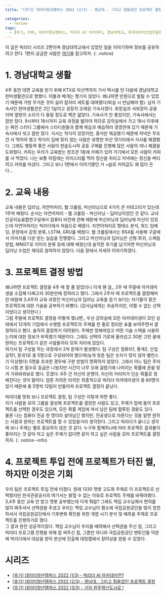 ```yaml
---
title: "[후기] 데이터청년캠퍼스 2022 (2/3) - 경남대.. 그리고 힘들었던 프로젝트 결정"

categories:
  - review
tags:
  - [후기, 리뷰, 데이터청년캠퍼스, 빅리더 AI 아카데미, 경남대학교, 한국데이터산업진흥원]
---
```


이 글은 빅리더 시리즈 2편이며 경남대학교에서 있었던 일을 이야기하며 정보를 공유하려고 한다. 1편이 궁금한 사람은 [여기](https://gibum1228.github.io/review/%EB%B9%85%EB%A6%AC%EB%8D%94-%ED%9B%84%EA%B8%B0-1/)를 참고하자.
{: .notice}

# 1. 경남대학교 생활

4주 동안 대면 교육을 받기 위해 KTX로 마산역까지 가서 택시를 탄 다음에 경남대학교 한마생활관으로 향했다. 이불과 베개는 챙기지 않았다. 왜냐하면 만원으로 빌릴 수 있었기 때문에 가방 무거운 것이 싫어 잠자리 세트를 대여했다(퇴실 시 반납해야 함). 남자 기숙사인 한마생활관은 2인 1실이고 굉장히 오래된 기숙사였다. 화장실과 샤워장이 공용이며 옆방의 소리가 다 들릴 정도로 벽은 얇았다. 기숙사가 안 좋았지만, 기숙사에서는 잠만 잤다. 9시부터 18시까지 교육 과정을 밟아야 하므로 강의실에서 가고 18시 이후에는 짜인 스터디 그룹에서 스터디원들과 함께 복습과 예습하러 경영관에 갔기 때문에 기숙사에서 씻고 잠만 잤다.
식사는 학식이 있었지만, 중식만 제공했기 때문에 저녁은 무조건 사 먹어야 했고 학식이 입에 맞지 않는 사람은 유명한 마산 댓거리에서 식사를 해결했다. 그래도 행동력 좋은 사람이 한솥도시락 공동 구매를 진행해 많은 사람의 끼니 해결을 도와줬다. 커피는 우리가 교육받는 창조관 1층에 카페가 있어 거기에서 모든 사람이 커피를 사 먹었다. 나는 보통 아침에는 아이스티를 먹어 정신을 차리고 저녁에는 정신을 버티려고 커피를 마셨다. 그러고 보니 1편에서 이야기했던 거 +@로 커피값도 꽤 많이 든다...

# 2. 교육 내용

교육 내용은 딥러닝, 자연어처리, 웹 크롤링, 머신러닝으로 4가지 큰 카테고리가 있는데 1주씩 배웠다. 순서는 자연어처리 - 웹 크롤링 - 머신러닝 - 딥러닝이었던 것 같다. 교내 인공지능융합연구실에서 컴퓨터 비전에 관해 때문에 머신러닝과 딥러닝에 자신이 있었는데 자연어처리는 빅리더에서 처음으로 배웠다. 자연어처리로 형태소 분석, 워드 임베딩, 문장에서 감정 분류, LSTM, GRU를 배웠다. 웹 크롤링에서는 BS4를 사용해 구글에서 이미지를 다운 받는 실습을 진행했다. 그리고 머신러닝과 딥러닝은 선형 회귀, 스케일 방법, MNIST로 이미지 분류 등에 대해 배웠는데 솔직한 후기를 남기자면 머신러닝과 딥러닝 수업은 제대로 참여하지 않았다. 다음 장에서 자세히 이야기하겠다.

# 3. 프로젝트 결정 방법

왜냐하면 프로젝트 결정을 4주 때 할 줄 알았더니 이게 웬 걸,, 2주 때 주말에 아카데미생을 소집해 다짜고자 30분만에 정하라고 했다. 그래서 2주차 때 프로젝트를 결정해버린 바람에 3,4주차 교육 과정인 머신러닝과 딥러닝 교육을 듣기 보다는 자기들이 맡은 프로젝트에 대한 기술을 공부하기 바빳다. (강사님에게는 죄송하지만, 어쩔 수 없는 선택이었다고 생각한다.)   
그럼 주말에 프로젝트 결정을 어떻게 했냐면,, 우선 강의실에 모든 아카데미생이 모인 상태에서 12개의 기업에서 수행할 프로젝트의 주제를 한 줄로 정리한 표를 보여주면서 결정하라고 했다. 솔직히 결정하기 어려웠다. 주제만 정해져있고 어떤 기술 스택을 사용하는지에 대한 정보가 부족했기 때문이다. 그래도 선택의 기로에 올라섰고 30분 고민 끝에 원하는 프로젝트가 같은 사람들끼리 모여 자리에 앉았다.   
여기서 팀 구성을 하는 과정에서 2차 문제가 발생했다. 팀 구성은 컴퓨터1, 통계2, 산업공학1, 문과1로 총 5명으로 구성되어야 했으며(늦게 맞춘 팀은 숫자가 맞지 않아 밸런스가 이상했다) 5명을 초과한 경우에 구분 방법이 명확하지 않았다. 그래서 어느 팀은 주마다 시험 본 점수로 등급은 나눴지만 시간이 너무 오래 걸렸기에 나머지는 확률에 운을 맞겨 가위바위보로 했다. 웃겼다. 6주 간 자신의 운명이, 자신의 커리어가 단순 확률로 정해진다는 것이 말이다. 암튼 자의든 타의든 최종적으로 빅리더 아카데미생이 총 60명이었기 때문에 총 5명씩 12팀이 만들어져 프로젝트 결정이 끝났다.

빅리더를 맞춰 보니 프로젝트 결정, 팀 구성은 이렇게 하면 좋다.   
자기 사람을 모아 그룹을 결성해 프로젝트를 결정한 사람도 있고, 주제가 맘에 들어 프로젝트를 선택한 경우도 있으며, 모든 확률 게임에 져서 남은 팀에 합류된 경욷도 있다.   
물론 나는 컴퓨터 전공 한 명이라 살아남긴 했지만, 전공생으로 자른다는 것을 알면 원하는 사람과 원하는 프로젝트를 할 수 있었을거라 생각한다. 그리고 빅리더가 끝나고 생각해 보니 주제는 별로 중요하지 않은 것 같다. 누구와 함께하냐에 따라 프로젝트 결과물이 좋아지는 것 같아 하고 싶은 주제가 없다면 같이 하고 싶은 사람을 모아 프로젝트를 결정하자.
{: .notice--info}

# 4. 프로젝트 투입 전에 프로젝트가 터진 썰, 하지만 이것은 기회

우리 팀은 프로젝트 투입 전에 터졌다. 원래 1330 챗봇 고도화 주제로 이 프로젝트르 선택했지만 한국관광공사의 여기서는 밝힐 수 없는 이유로 프로젝트 주제를 바꿔야했다. 3,4주 동안 교육 안 받고 챗봇 공부했는데 이게 뭐람? 그래도 책임 교수님께서 편의를 많이 봐주셔서 선택권을 주셨고 우리는 책임 교수님이 평소에 국립공원공단을 많이 칭찬하셔서 국립공원공단에서 기후변화 확인을 위한 개엽 시기 분석 및 예측을 주제로 프로젝트를 진행하기로 했다.   
그 결과 완전 성공적이었다. 책임 교수님이 우리를 배려해서 선택권을 주신 점, 그리고 빅리더 프로그램 진행을 위해 힘 써주신 점, 그뿐만 아니라 국립공원공단 멘토단들 덕분에 빅리더에서 대상을 받아 본선에 진출해 데청캠에서 장려상을 받을 수 있었다.

# 시리즈
- [[후기] 데이터청년캠퍼스 2022 (1/3) - 빅리더 AI 아카데미란?](https://gibum1228.github.io/review/%EB%B9%85%EB%A6%AC%EB%8D%94-%ED%9B%84%EA%B8%B0-1/)
- [[후기] 데이터청년캠퍼스 2022 (2/3) - 경남대.. 그리고 힘들었던 프로젝트 결정](https://gibum1228.github.io/review/%EB%B9%85%EB%A6%AC%EB%8D%94-%ED%9B%84%EA%B8%B0-2/)
- [[후기] 데이터청년캠퍼스 2022 (3/3) - 가자 원주혁신도시로 !](https://gibum1228.github.io/review/%EB%B9%85%EB%A6%AC%EB%8D%94-%ED%9B%84%EA%B8%B0-3/)